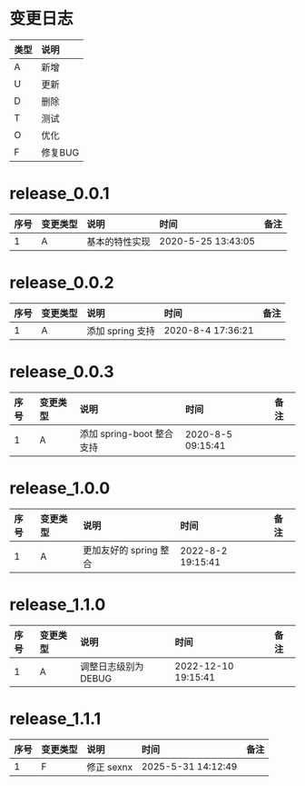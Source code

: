 # 变更日志

| 类型 | 说明 |
|:----|:----|
| A | 新增 |
| U | 更新 |
| D | 删除 |
| T | 测试 |
| O | 优化 |
| F | 修复BUG |

# release_0.0.1

| 序号 | 变更类型 | 说明 | 时间 | 备注 |
|:---|:---|:---|:---|:--|
| 1 | A | 基本的特性实现 | 2020-5-25 13:43:05 | |

# release_0.0.2

| 序号 | 变更类型 | 说明 | 时间 | 备注 |
|:---|:---|:---|:---|:--|
| 1 | A | 添加 spring 支持 | 2020-8-4 17:36:21 | |

# release_0.0.3

| 序号 | 变更类型 | 说明 | 时间 | 备注 |
|:---|:---|:---|:---|:--|
| 1 | A | 添加 spring-boot 整合支持 | 2020-8-5 09:15:41 | |

# release_1.0.0

| 序号 | 变更类型 | 说明 | 时间 | 备注 |
|:---|:---|:---|:---|:--|
| 1 | A | 更加友好的 spring 整合 | 2022-8-2 19:15:41 | |

# release_1.1.0

| 序号 | 变更类型 | 说明 | 时间 | 备注 |
|:---|:---|:---|:---|:--|
| 1 | A | 调整日志级别为 DEBUG | 2022-12-10 19:15:41 | |


# release_1.1.1

| 序号 | 变更类型 | 说明       | 时间                 | 备注 |
|:---|:-----|:---------|:-------------------|:--|
| 1 | F    | 修正 sexnx | 2025-5-31 14:12:49 | |